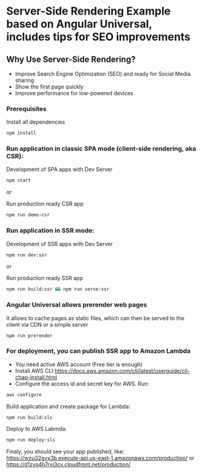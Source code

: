 # Server-Side Rendering Example based on Angular Universal, includes tips for SEO improvements  
## Why Use Server-Side Rendering?
- Improve Search Engine Optimization (SEO) and ready for Social Media sharing
- Show the first page quickly
- Improve performance for low-powered devices

### Prerequisites
Install all dependencies
```bash
npm install
```

### Run application in classic SPA mode (client-side rendering, aka CSR):
Development of SPA apps with Dev Server
```bash
npm start
```

or 

Run production ready CSR app
```bash
npm run demo-csr
```

### Run application in SSR mode:

Development of SSR apps with Dev Server
```bash
npm run dev:ssr
```

or 

Run production ready SSR app
```bash
npm run build:ssr && npm run serve:ssr
```

### Angular Universal allows prerender web pages
It allows to cache pages as static files, which can then be served to the client via CDN or a simple server
```bash
npm run prerender
```

### For deployment, you can publish SSR app to Amazon Lambda
- You need active AWS account (Free tier is enough)
- Install AWS CLI
https://docs.aws.amazon.com/cli/latest/userguide/cli-chap-install.html
- Configure the access id and secret key for AWS. Run:
```bash
aws configure 
```

Build application and create package for Lambda:
```bash
npm run build:sls
```

Deploy to AWS Labmda:
```bash
npm run deploy:sls
```

Finaly, you should see your app published, like:
https://wzu32gvx3b.execute-api.us-east-1.amazonaws.com/production/
or
https://d1zys4h7ryi3cv.cloudfront.net/production/ 